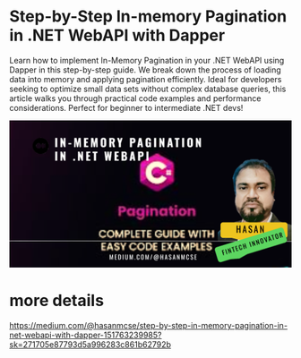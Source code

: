 ﻿# Step-by-Step In-memory Pagination in .NET WebAPI with Dapper
Learn how to implement In-Memory Pagination in your .NET WebAPI using Dapper in this step-by-step guide. We break down the process of loading data into memory and applying pagination efficiently. Ideal for developers seeking to optimize small data sets without complex database queries, this article walks you through practical code examples and performance considerations. Perfect for beginner to intermediate .NET devs!





![Screenshot of the App](InMemoryPaginationNETWebAPI.png)



# more details
https://medium.com/@hasanmcse/step-by-step-in-memory-pagination-in-net-webapi-with-dapper-151763239985?sk=271705e87793d5a996283c861b62792b
